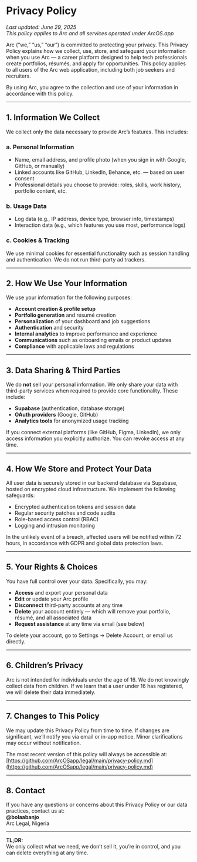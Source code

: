 # Privacy Policy

_Last updated: June 29, 2025_  
_This policy applies to Arc and all services operated under ArcOS.app_

Arc (“we,” “us,” “our”) is committed to protecting your privacy. This Privacy Policy explains how we collect, use, store, and safeguard your information when you use Arc — a career platform designed to help tech professionals create portfolios, résumés, and apply for opportunities. This policy applies to all users of the Arc web application, including both job seekers and recruiters.

By using Arc, you agree to the collection and use of your information in accordance with this policy.

---

## 1. Information We Collect

We collect only the data necessary to provide Arc’s features. This includes:

### a. Personal Information
- Name, email address, and profile photo (when you sign in with Google, GitHub, or manually)
- Linked accounts like GitHub, LinkedIn, Behance, etc. — based on user consent
- Professional details you choose to provide: roles, skills, work history, portfolio content, etc.

### b. Usage Data
- Log data (e.g., IP address, device type, browser info, timestamps)
- Interaction data (e.g., which features you use most, performance logs)

### c. Cookies & Tracking
We use minimal cookies for essential functionality such as session handling and authentication. We do not run third-party ad trackers.

---

## 2. How We Use Your Information

We use your information for the following purposes:

- **Account creation & profile setup**  
- **Portfolio generation** and résumé creation  
- **Personalization** of your dashboard and job suggestions  
- **Authentication** and security  
- **Internal analytics** to improve performance and experience  
- **Communications** such as onboarding emails or product updates  
- **Compliance** with applicable laws and regulations

---

## 3. Data Sharing & Third Parties

We do **not** sell your personal information. We only share your data with third-party services when required to provide core functionality. These include:

- **Supabase** (authentication, database storage)
- **OAuth providers** (Google, GitHub)
- **Analytics tools** for anonymized usage tracking

If you connect external platforms (like GitHub, Figma, LinkedIn), we only access information you explicitly authorize. You can revoke access at any time.

---

## 4. How We Store and Protect Your Data

All user data is securely stored in our backend database via Supabase, hosted on encrypted cloud infrastructure. We implement the following safeguards:

- Encrypted authentication tokens and session data  
- Regular security patches and code audits  
- Role-based access control (RBAC)  
- Logging and intrusion monitoring

In the unlikely event of a breach, affected users will be notified within 72 hours, in accordance with GDPR and global data protection laws.

---

## 5. Your Rights & Choices

You have full control over your data. Specifically, you may:

- **Access** and export your personal data  
- **Edit** or update your Arc profile  
- **Disconnect** third-party accounts at any time  
- **Delete** your account entirely — which will remove your portfolio, résumé, and all associated data  
- **Request assistance** at any time via email (see below)

To delete your account, go to Settings → Delete Account, or email us directly.

---

## 6. Children’s Privacy

Arc is not intended for individuals under the age of 16. We do not knowingly collect data from children. If we learn that a user under 16 has registered, we will delete their data immediately.

---

## 7. Changes to This Policy

We may update this Privacy Policy from time to time. If changes are significant, we’ll notify you via email or in-app notice. Minor clarifications may occur without notification.

The most recent version of this policy will always be accessible at:  
[https://github.com/ArcOSapp/legal/main/privacy-policy.md](https://github.com/ArcOSapp/legal/main/privacy-policy.md)

---

## 8. Contact

If you have any questions or concerns about this Privacy Policy or our data practices, contact us at:  
**@bolaabanjo**  
Arc Legal, Nigeria

---

**TL;DR:**  
We only collect what we need, we don’t sell it, you’re in control, and you can delete everything at any time.
